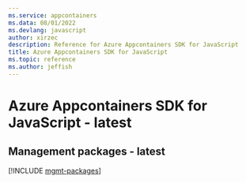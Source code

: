 ```yaml
---
ms.service: appcontainers
ms.data: 08/01/2022
ms.devlang: javascript
author: xirzec
description: Reference for Azure Appcontainers SDK for JavaScript
title: Azure Appcontainers SDK for JavaScript
ms.topic: reference
ms.author: jeffish
---
```

# Azure Appcontainers SDK for JavaScript - latest

## Management packages - latest
[!INCLUDE [mgmt-packages](appcontainers-mgmt-index.md)]